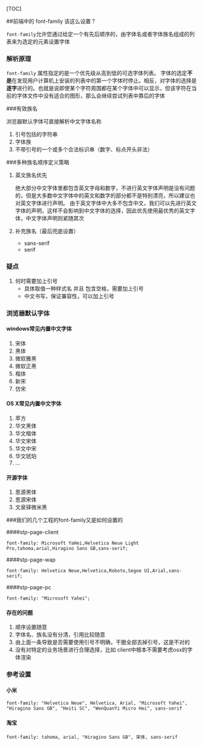 [TOC]

##前端中的 font-family 该这么设置？

`font-family`允许您通过给定一个有先后顺序的，由字体名或者字体族名组成的列表来为选定的元素设置字体



### 解析原理

`font-family` 属性指定的是一个优先级从高到低的可选字体列表。 字体的选定**不是**在发现用户计算机上安装的列表中的第一个字体时停止。相反，对字体的选择是**逐字**进行的。也就是说即使某个字符周围都在某个字体中可以显示，但该字符在当前的字体文件中没有适合的图形，那么会继续尝试列表中靠后的字体



###有效族名

浏览器默认字体可直接解析中文字体名称

1. 引号包括的字符串
2. 字体族
3. 不带引号的一个或多个合法标识串（数字、标点开头非法）



###多种族名顺序定义策略

1. 英文族名优先

   绝大部分中文字体里都包含英文字母和数字，不进行英文字体声明是没有问题的，但是大多数中文字体中的英文和数字的部分都不是特别漂亮，所以建议也对英文字体进行声明。 由于英文字体中大多不包含中文，我们可以先进行英文字体的声明，这样不会影响到中文字体的选择，因此优先使用最优秀的英文字体，中文字体声明则紧随其次

2. 补充族名（最后兜底设置）

   * sans-serif
   * serif



### 疑点

1. 何时需要加上引号
   * 具体取值一种样式名 并且 包含空格，需要加上引号
   * 中文书写，保证兼容性，可以加上引号

### 浏览器默认字体

#### windows常见内置中文字体

1. 宋体
2. 黑体
3. 微软雅黑
4. 微软正黑
5. 楷体
6. 新宋
7. 仿宋

#### OS X常见内置中文字体

1. 苹方
2. 华文黑体
3. 华文楷体
4. 华文宋体
5. 华文中宋
6. 华文琥珀
7. ...

#### 开源字体

1. 思源黑体
2. 思源宋体
3. 文泉驿微米黑



###我们的几个工程的font-family又是如何设置的

####stp-page-client

```
font-family: Microsoft YaHei,Helvetica Neue Light Pro,tahoma,arial,Hiragino Sans GB,sans-serif;
```

####stp-page-wap

```
font-family: Helvetica Neue,Helvetica,Roboto,Segoe UI,Arial,sans-serif;
```

####stp-page-pc

```
font-family: "Microsoft Yahei";
```

#### 存在的问题

1. 顺序设置随意
2. 字体名、族名没有分清，引用比较随意
3. 由上面一条导致是否需要使用引号不明确，干脆全部去掉引号，这是不对的
4. 没有对特定的业务场景进行合理选择，比如 client中根本不需要考虑osx的字体渲染



### 参考设置

#### 小米

```
font-family: "Helvetica Neue", Helvetica, Arial, "Microsoft Yahei", "Hiragino Sans GB", "Heiti SC", "WenQuanYi Micro Hei", sans-serif
```

#### 淘宝

```
font-family: tahoma, arial, "Hiragino Sans GB", 宋体, sans-serif
```



